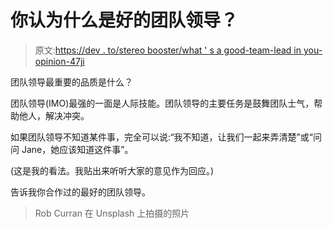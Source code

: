 # 你认为什么是好的团队领导？

> 原文:[https://dev . to/stereo booster/what ' s a good-team-lead in you-opinion-47ji](https://dev.to/stereobooster/what-is-a-good-team-lead-in-your-opinion-47ji)

团队领导最重要的品质是什么？

团队领导(IMO)最强的一面是人际技能。团队领导的主要任务是鼓舞团队士气，帮助他人，解决冲突。

如果团队领导不知道某件事，完全可以说:“我不知道，让我们一起来弄清楚”或“问问 Jane，她应该知道这件事”。

(这是我的看法。我贴出来听听大家的意见作为回应。)

告诉我你合作过的最好的团队领导。

> Rob Curran 在 Unsplash 上拍摄的照片